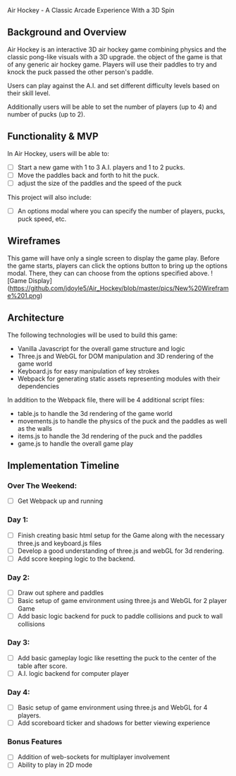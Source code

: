 Air Hockey - A Classic Arcade Experience With a 3D Spin

## Background and Overview
Air Hockey is an interactive 3D air hockey game combining physics and the classic pong-like visuals with a 3D upgrade. the object of the game is that of any generic air hockey game. Players will use their paddles to try and knock the puck passed the other person's paddle.

Users can play against the A.I. and set different difficulty levels based on their skill level.

Additionally users will be able to set the number of players (up to 4) and number of pucks (up to 2).

## Functionality & MVP
In Air Hockey, users will be able to:
-[ ] Start a new game with 1 to 3 A.I. players and 1 to 2 pucks.
-[ ] Move the paddles back and forth to hit the puck.
-[ ] adjust the size of the paddles and the speed of the puck

This project will also include:
-[ ] An options modal where you can specify the number of players, pucks, puck speed, etc.

## Wireframes
This game will have only a single screen to display the game play. Before the game starts, players can click the options button to bring up the options modal. There, they can can choose from the options specified above.
![Game Display]
(https://github.com/jdoyle5/Air_Hockey/blob/master/pics/New%20Wireframe%201.png)

## Architecture
The following technologies will be used to build this game:
* Vanilla Javascript for the overall game structure and logic
* Three.js and WebGL for DOM manipulation and 3D rendering of the game world
* Keyboard.js for easy manipulation of key strokes
* Webpack for generating static assets representing modules with their dependencies

In addition to the Webpack file, there will be 4 additional script files:
* table.js to handle the 3d rendering of the game world
* movements.js to handle the physics of the puck and the paddles as well as the walls
* items.js to handle the 3d rendering of the puck and the paddles
* game.js to handle the overall game play

## Implementation Timeline
### Over The Weekend:
-[ ] Get Webpack up and running
### Day 1:
-[ ] Finish creating basic html setup for the Game along with the necessary three.js and keyboard.js files
-[ ] Develop a good understanding of three.js and webGL for 3d rendering.
-[ ] Add score keeping logic to the backend.
### Day 2:
-[ ] Draw out sphere and paddles
-[ ] Basic setup of game environment using three.js and WebGL for 2 player Game
-[ ] Add basic logic backend for puck to paddle collisions and puck to wall collisions
### Day 3:
-[ ] Add basic gameplay logic like resetting the puck to the center of the table after score.
-[ ] A.I. logic backend for computer player
### Day 4:
-[ ] Basic setup of game environment using three.js and WebGL for 4 players.
-[ ] Add scoreboard ticker and shadows for better viewing experience
### Bonus Features
-[ ] Addition of web-sockets for multiplayer involvement
-[ ] Ability to play in 2D mode
